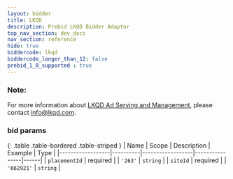 ```yaml
---
layout: bidder
title: LKQD
description: Prebid LKQD Bidder Adaptor
top_nav_section: dev_docs
nav_section: reference
hide: true
biddercode: lkqd
biddercode_longer_than_12: false
prebid_1_0_supported : true
---
```


### Note:
For more information about [LKQD Ad Serving and Management](http://www.lkqd.com/ad-serving-and-management/), please contact info@lkqd.com.

### bid params

{: .table .table-bordered .table-striped }
| Name             | Scope    | Description      | Example        | Type |
|------------------|----------|------------------|----------------|------|
| `placementId`    | required |                  | `'263'`        | `string` |
| `siteId`         | required |                  | `'662921'`     | `string` |
